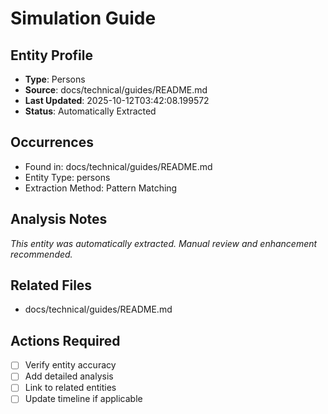 # Simulation Guide

## Entity Profile
- **Type**: Persons
- **Source**: docs/technical/guides/README.md
- **Last Updated**: 2025-10-12T03:42:08.199572
- **Status**: Automatically Extracted

## Occurrences
- Found in: docs/technical/guides/README.md
- Entity Type: persons
- Extraction Method: Pattern Matching

## Analysis Notes
*This entity was automatically extracted. Manual review and enhancement recommended.*

## Related Files
- docs/technical/guides/README.md

## Actions Required
- [ ] Verify entity accuracy
- [ ] Add detailed analysis
- [ ] Link to related entities
- [ ] Update timeline if applicable
